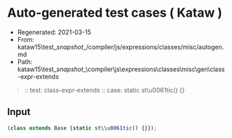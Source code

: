 # Auto-generated test cases ( Kataw )
- Regenerated: 2021-03-15
- From: kataw15\test\__snapshot__/compiler/js/expressions/classes/misc/autogen.md
- Path: kataw15\test\__snapshot__\compiler\js\expressions\classes\misc\gen\class-expr-extends
> :: test: class-expr-extends
> :: case: static st\\u0061tic() {}
## Input

`````js
(class extends Base {static st\\u0061tic() {}});
`````
